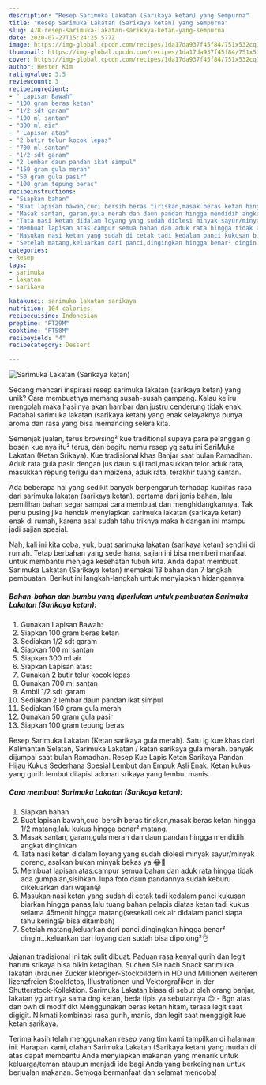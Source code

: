 ```yaml
---
description: "Resep Sarimuka Lakatan (Sarikaya ketan) yang Sempurna"
title: "Resep Sarimuka Lakatan (Sarikaya ketan) yang Sempurna"
slug: 478-resep-sarimuka-lakatan-sarikaya-ketan-yang-sempurna
date: 2020-07-27T15:24:25.577Z
image: https://img-global.cpcdn.com/recipes/1da17da937f45f84/751x532cq70/sarimuka-lakatan-sarikaya-ketan-foto-resep-utama.jpg
thumbnail: https://img-global.cpcdn.com/recipes/1da17da937f45f84/751x532cq70/sarimuka-lakatan-sarikaya-ketan-foto-resep-utama.jpg
cover: https://img-global.cpcdn.com/recipes/1da17da937f45f84/751x532cq70/sarimuka-lakatan-sarikaya-ketan-foto-resep-utama.jpg
author: Hester Kim
ratingvalue: 3.5
reviewcount: 3
recipeingredient:
- " Lapisan Bawah"
- "100 gram beras ketan"
- "1/2 sdt garam"
- "100 ml santan"
- "300 ml air"
- " Lapisan atas"
- "2 butir telur kocok lepas"
- "700 ml santan"
- "1/2 sdt garam"
- "2 lembar daun pandan ikat simpul"
- "150 gram gula merah"
- "50 gram gula pasir"
- "100 gram tepung beras"
recipeinstructions:
- "Siapkan bahan"
- "Buat lapisan bawah,cuci bersih beras tiriskan,masak beras ketan hingga 1/2 matang,lalu kukus hingga benar² matang."
- "Masak santan, garam,gula merah dan daun pandan hingga mendidih angkat dinginkan"
- "Tata nasi ketan didalam loyang yang sudah diolesi minyak sayur/minyak goreng,,asalkan bukan minyak bekas ya 😂🤭"
- "Membuat lapisan atas:campur semua bahan dan aduk rata hingga tidak ada gumpalan,sisihkan..lupa foto daun pandannya,sudah keburu dikeluarkan dari wajan😀"
- "Masukan nasi ketan yang sudah di cetak tadi kedalam panci kukusan biarkan hingga panas,lalu tuang bahan pelapis diatas ketan tadi kukus selama 45menit hingga matang(sesekali cek air didalam panci siapa tahu kering😀 bisa ditambah)"
- "Setelah matang,keluarkan dari panci,dingingkan hingga benar² dingin...keluarkan dari loyang dan sudah bisa dipotong²👌"
categories:
- Resep
tags:
- sarimuka
- lakatan
- sarikaya

katakunci: sarimuka lakatan sarikaya 
nutrition: 104 calories
recipecuisine: Indonesian
preptime: "PT29M"
cooktime: "PT58M"
recipeyield: "4"
recipecategory: Dessert

---
```



![Sarimuka Lakatan (Sarikaya ketan)](https://img-global.cpcdn.com/recipes/1da17da937f45f84/751x532cq70/sarimuka-lakatan-sarikaya-ketan-foto-resep-utama.jpg)

Sedang mencari inspirasi resep sarimuka lakatan (sarikaya ketan) yang unik? Cara membuatnya memang susah-susah gampang. Kalau keliru mengolah maka hasilnya akan hambar dan justru cenderung tidak enak. Padahal sarimuka lakatan (sarikaya ketan) yang enak selayaknya punya aroma dan rasa yang bisa memancing selera kita.

Semenjak jualan, terus browsing² kue traditional supaya para pelanggan g bosen kue nya itu² terus, dan begitu nemu resep yg satu ini SariMuka Lakatan (Ketan Srikaya). Kue tradisional khas Banjar saat bulan Ramadhan. Aduk rata gula pasir dengan jus daun suji tadi,masukkan telor aduk rata, masukkan repung terigu dan maizena, aduk rata, terakhir tuang santan.

Ada beberapa hal yang sedikit banyak berpengaruh terhadap kualitas rasa dari sarimuka lakatan (sarikaya ketan), pertama dari jenis bahan, lalu pemilihan bahan segar sampai cara membuat dan menghidangkannya. Tak perlu pusing jika hendak menyiapkan sarimuka lakatan (sarikaya ketan) enak di rumah, karena asal sudah tahu triknya maka hidangan ini mampu jadi sajian spesial.


Nah, kali ini kita coba, yuk, buat sarimuka lakatan (sarikaya ketan) sendiri di rumah. Tetap berbahan yang sederhana, sajian ini bisa memberi manfaat untuk membantu menjaga kesehatan tubuh kita. Anda dapat membuat Sarimuka Lakatan (Sarikaya ketan) memakai 13 bahan dan 7 langkah pembuatan. Berikut ini langkah-langkah untuk menyiapkan hidangannya.

<!--inarticleads1-->

##### Bahan-bahan dan bumbu yang diperlukan untuk pembuatan Sarimuka Lakatan (Sarikaya ketan):

1. Gunakan  Lapisan Bawah:
1. Siapkan 100 gram beras ketan
1. Sediakan 1/2 sdt garam
1. Siapkan 100 ml santan
1. Siapkan 300 ml air
1. Siapkan  Lapisan atas:
1. Gunakan 2 butir telur kocok lepas
1. Gunakan 700 ml santan
1. Ambil 1/2 sdt garam
1. Sediakan 2 lembar daun pandan ikat simpul
1. Sediakan 150 gram gula merah
1. Gunakan 50 gram gula pasir
1. Siapkan 100 gram tepung beras


Resep Sarimuka Lakatan (Ketan sarikaya gula merah). Satu lg kue khas dari Kalimantan Selatan, Sarimuka Lakatan / ketan sarikaya gula merah. banyak dijumpai saat bulan Ramadhan. Resep Kue Lapis Ketan Sarikaya Pandan Hijau Kukus Sederhana Spesial Lembut dan Empuk Asli Enak. Ketan kukus yang gurih lembut dilapisi adonan srikaya yang lembut manis. 

<!--inarticleads2-->

##### Cara membuat Sarimuka Lakatan (Sarikaya ketan):

1. Siapkan bahan
1. Buat lapisan bawah,cuci bersih beras tiriskan,masak beras ketan hingga 1/2 matang,lalu kukus hingga benar² matang.
1. Masak santan, garam,gula merah dan daun pandan hingga mendidih angkat dinginkan
1. Tata nasi ketan didalam loyang yang sudah diolesi minyak sayur/minyak goreng,,asalkan bukan minyak bekas ya 😂🤭
1. Membuat lapisan atas:campur semua bahan dan aduk rata hingga tidak ada gumpalan,sisihkan..lupa foto daun pandannya,sudah keburu dikeluarkan dari wajan😀
1. Masukan nasi ketan yang sudah di cetak tadi kedalam panci kukusan biarkan hingga panas,lalu tuang bahan pelapis diatas ketan tadi kukus selama 45menit hingga matang(sesekali cek air didalam panci siapa tahu kering😀 bisa ditambah)
1. Setelah matang,keluarkan dari panci,dingingkan hingga benar² dingin...keluarkan dari loyang dan sudah bisa dipotong²👌


Jajanan tradisional ini tak sulit dibuat. Paduan rasa kenyal gurih dan legit harum srikaya bisa bikin ketagihan. Suchen Sie nach Snack sarimuka lakatan (brauner Zucker klebriger-Stockbildern in HD und Millionen weiteren lizenzfreien Stockfotos, Illustrationen und Vektorgrafiken in der Shutterstock-Kollektion. Sarimuka Lakatan biasa di sebut oleh orang banjar, lakatan yg artinya sama dng ketan, beda tipis ya sebutannya 😊 - Bgn atas dan bwh di modif dkt  Menggunakan beras ketan hitam, terasa legit saat digigit. Nikmati kombinasi rasa gurih, manis, dan legit saat menggigit kue ketan sarikaya. 

Terima kasih telah menggunakan resep yang tim kami tampilkan di halaman ini. Harapan kami, olahan Sarimuka Lakatan (Sarikaya ketan) yang mudah di atas dapat membantu Anda menyiapkan makanan yang menarik untuk keluarga/teman ataupun menjadi ide bagi Anda yang berkeinginan untuk berjualan makanan. Semoga bermanfaat dan selamat mencoba!
